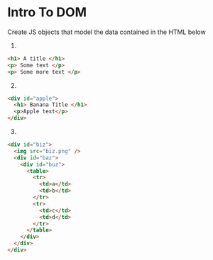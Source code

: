 # Intro To DOM

Create JS objects that model the data contained in the HTML below

1.

  ```html
  <h1> A title </h1>
  <p> Some text </p>
  <p> Some more text </p>
  ```
2.

  ```html
  <div id="apple">
    <h1> Banana Title </h1>
    <p>Apple text</p>
  </div>
  ```
3.

  ```html
  <div id="biz">
    <img src="biz.png" />
    <div id="baz">
      <div id="buz">
        <table>
          <tr>
            <td>a</td>
            <td>b</td>
          </tr>
          <tr>
            <td>c</td>
            <td>d</td>
          </tr>
        </table>
      </div>
    </div>
  </div>
  ```
